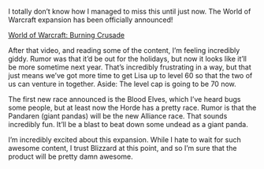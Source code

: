 I totally don’t know how I managed to miss this until just now. The World of Warcraft expansion has been officially announced!

[World of Warcraft: Burning Crusade][1]

After that video, and reading some of the content, I’m feeling incredibly giddy. Rumor was that it’d be out for the holidays, but now it looks like it’ll be more sometime next year. That’s incredibly frustrating in a way, but that just means we’ve got more time to get Lisa up to level 60 so that the two of us can venture in together. Aside: The level cap is going to be 70 now.

The first new race announced is the Blood Elves, which I’ve heard bugs some people, but at least now the Horde has a pretty race. Rumor is that the Pandaren (giant pandas) will be the new Alliance race. That sounds incredibly fun. It’ll be a blast to beat down some undead as a giant panda.

I’m incredibly excited about this expansion. While I hate to wait for such awesome content, I trust Blizzard at this point, and so I’m sure that the product will be pretty damn awesome.

 [1]: http://www.worldofwarcraft.com/burningcrusade/